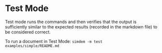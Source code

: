 # Test Mode

Test mode runs the commands and then verifies that the output is
sufficiently similar to the expected results (recorded in the markdown
file) to be considered correct.

To run a document in Test Mode: `simdem -m test examples/simple/README.md`

